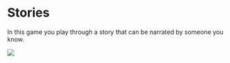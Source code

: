 # Stories
In this game you play through a story that can be narrated by someone you know.


![](https://im4.ezgif.com/tmp/ezgif-4-a45936c160cb.gif)
